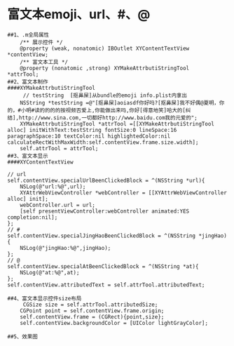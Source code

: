 # 富文本emoji、url、#、@

    ##1、.m全局属性
        /** 展示控件 */
        @property (weak, nonatomic) IBOutlet XYContentTextView     *contentView;
        /** 富文本工具 */
        @property (nonatomic ,strong) XYMakeAttrbutiStringTool     *attrTool;
    ##2、富文本制作
    ####XYMakeAttrbutiStringTool
         // testString  [抠鼻屎]从bundle的emoji info.plist内拿出
        NSString *testString =@"[抠鼻屎]aoiasdf你好吗?[抠鼻屎]我不好偶@夏明，你的，#小明#读的的的的按视频否爱上,你能做出来吗,你好[得意地笑]哈大的[纠结],http://www.sina.com,一切都好http://www.baidu.com我的元爱的";
        XYMakeAttrbutiStringTool *attrTool =[[XYMakeAttrbutiStringTool alloc] initWithText:testString fontSize:0 lineSpace:16 paragraphSpace:10 textColor:nil highlightedColor:nil calculateRectWithMaxWidth:self.contentView.frame.size.width];
        self.attrTool = attrTool;
    ##3、富文本显示
    ####XYContentTextView

    // url
    self.contentView.specialUrlBeenClickedBlock = ^(NSString *url){
        NSLog(@"url:%@",url);
        XYAttrWebViewController *webController = [[XYAttrWebViewController alloc] init];
        webController.url = url;
        [self presentViewController:webController animated:YES completion:nil];
    };
    // #
    self.contentView.specialJingHaoBeenClickedBlock = ^(NSString *jingHao){
        NSLog(@"jingHao:%@",jingHao);
    };
    // @
    self.contentView.specialAtBeenClickedBlock = ^(NSString *at){
        NSLog(@"at:%@",at);
    };
    self.contentView.attributedText = self.attrTool.attributedText;

    ##4、富文本显示控件size布局
         CGSize size = self.attrTool.attributedSize;
        CGPoint point = self.contentView.frame.origin;
        self.contentView.frame = (CGRect){point,size};
        self.contentView.backgroundColor = [UIColor lightGrayColor];

    ##5、效果图


